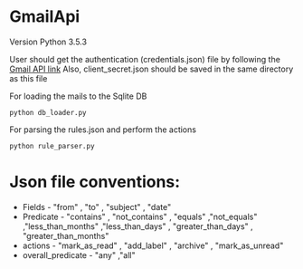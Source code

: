 # GmailApi

Version 
Python 3.5.3


User should get the authentication (credentials.json) file by following  the [Gmail API link](https://developers.google.com/gmail/api/quickstart/python)
Also, client_secret.json should be saved in the same directory as this file

For loading the mails to the Sqlite DB

    python db_loader.py 
    
For parsing the rules.json and perform the actions
    
    python rule_parser.py
    
# Json file conventions:

* Fields - "from" , "to" , "subject" , "date"
* Predicate - "contains" , "not_contains" , "equals" ,"not_equals" ,"less_than_months" ,"less_than_days" , "greater_than_days" , "greater_than_months"
* actions - "mark_as_read" , "add_label" , "archive" , "mark_as_unread"
* overall_predicate - "any" ,"all"






